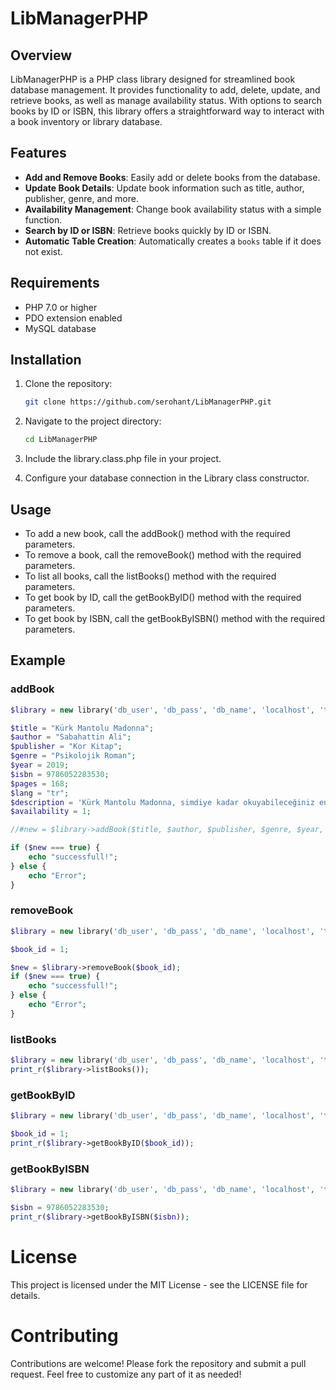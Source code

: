 # LibManagerPHP

## Overview
LibManagerPHP is a PHP class library designed for streamlined book database management. It provides functionality to add, delete, update, and retrieve books, as well as manage availability status. With options to search books by ID or ISBN, this library offers a straightforward way to interact with a book inventory or library database.

## Features
- **Add and Remove Books**: Easily add or delete books from the database.
- **Update Book Details**: Update book information such as title, author, publisher, genre, and more.
- **Availability Management**: Change book availability status with a simple function.
- **Search by ID or ISBN**: Retrieve books quickly by ID or ISBN.
- **Automatic Table Creation**: Automatically creates a `books` table if it does not exist.


## Requirements
- PHP 7.0 or higher
- PDO extension enabled
- MySQL database


## Installation
1. Clone the repository:
   ```bash
   git clone https://github.com/serohant/LibManagerPHP.git
   ```
2. Navigate to the project directory:
   ```bash
   cd LibManagerPHP
   ```
3. Include the library.class.php file in your project.

4. Configure your database connection in the Library class constructor.
   
## Usage
* To add a new book, call the addBook() method with the required parameters.
* To remove a book, call the removeBook() method with the required parameters.
* To list all books, call the listBooks() method with the required parameters.
* To get book by ID, call the getBookByID() method with the required parameters.
* To get book by ISBN, call the getBookByISBN() method with the required parameters.

## Example
### addBook
```php
$library = new library('db_user', 'db_pass', 'db_name', 'localhost', 'tablename');

$title = "Kürk Mantolu Madonna";
$author = "Sabahattin Ali";
$publisher = "Kor Kitap";
$genre = "Psikolojik Roman";
$year = 2019;
$isbn = 9786052283530;
$pages = 168;
$lang = "tr";
$description = 'Kürk Mantolu Madonna, simdiye kadar okuyabileceğiniz en guzel kitaplardan bir tanesidir.';
$availability = 1;

//#new = $library->addBook($title, $author, $publisher, $genre, $year, $isbn, $pages, $lang, $description, $availability);

if ($new === true) {
    echo "successfull!";
} else {
    echo "Error";
}
```
### removeBook
```php
$library = new library('db_user', 'db_pass', 'db_name', 'localhost', 'tablename');

$book_id = 1;

$new = $library->removeBook($book_id);
if ($new === true) {
    echo "successfull!";
} else {
    echo "Error";
}
```
### listBooks
```php
$library = new library('db_user', 'db_pass', 'db_name', 'localhost', 'tablename');
print_r($library->listBooks());
```
### getBookByID
```php
$library = new library('db_user', 'db_pass', 'db_name', 'localhost', 'tablename');

$book_id = 1;
print_r($library->getBookByID($book_id));
```
### getBookByISBN
```php
$library = new library('db_user', 'db_pass', 'db_name', 'localhost', 'tablename');

$isbn = 9786052283530;
print_r($library->getBookByISBN($isbn));
```


# License
This project is licensed under the MIT License - see the LICENSE file for details.

# Contributing
Contributions are welcome! Please fork the repository and submit a pull request.
Feel free to customize any part of it as needed!
